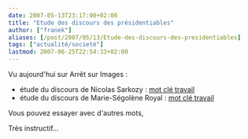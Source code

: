 ```yaml
---
date: 2007-05-13T23:17:00+02:00
title: "Etude des discours des présidentiables"
author: ["franek"]
aliases: [/post/2007/05/13/Etude-des-discours-des-presidentiables]
tags: ["actualité/societé"]
lastmod: 2007-06-25T22:54:33+02:00
---
```

Vu aujourd'hui sur Arrêt sur Images :

- étude du discours de Nicolas Sarkozy : [mot clé travail](http://www.up.univ-mrs.fr/veronis/Discours2007/voisins.php?e=travail&n=Sarkozy&action=Voisins)
- étude du discours de Marie-Ségolène Royal : [mot clé travail](http://www.up.univ-mrs.fr/veronis/Discours2007/voisins.php?e=travail&n=Royal&action=Voisins)

Vous pouvez essayer avec d'autres mots,

Très instructif...
